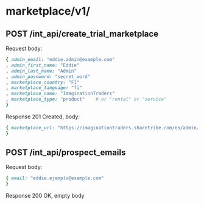 
# marketplace/v1/

## POST /int_api/create_trial_marketplace

Request body:

```ruby
{ admin_email: "eddie.admin@example.com"
, admin_first_name: "Eddie"
, admin_last_name: "Admin"
, admin_password: "secret_word"
, marketplace_country: "FI"
, marketplace_language: "fi"
, marketplace_name: "ImaginationTraders"
, marketplace_type: "product"    # or "rental" or "service"
}
```

Response 201 Created, body:

```ruby
{ marketplace_url: "https://imaginationtraders.sharetribe.com/en/admin/getting_started_guide"
}
```

## POST /int_api/prospect_emails

Request body:

```ruby
{ email: "eddie.ejemplo@example.com"
}
```

Response 200 OK, empty body
